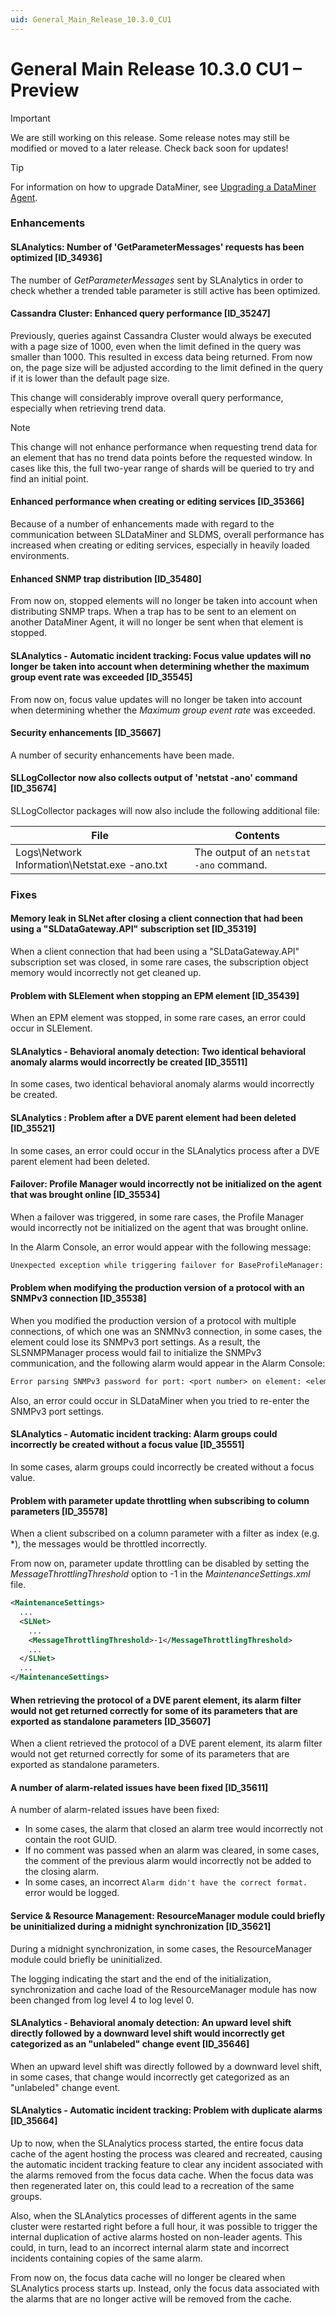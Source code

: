 ```yaml
---
uid: General_Main_Release_10.3.0_CU1
---
```


# General Main Release 10.3.0 CU1 – Preview

> [!IMPORTANT]
> We are still working on this release. Some release notes may still be modified or moved to a later release. Check back soon for updates!

> [!TIP]
> For information on how to upgrade DataMiner, see [Upgrading a DataMiner Agent](xref:Upgrading_a_DataMiner_Agent).

### Enhancements

#### SLAnalytics: Number of 'GetParameterMessages' requests has been optimized [ID_34936]

<!-- MR 10.3.0 [CU1] - FR 10.3.1 -->

The number of *GetParameterMessages* sent by SLAnalytics in order to check whether a trended table parameter is still active has been optimized.

#### Cassandra Cluster: Enhanced query performance [ID_35247]

<!-- MR 10.3.0 [CU1] - FR 10.3.3 -->

Previously, queries against Cassandra Cluster would always be executed with a page size of 1000, even when the limit defined in the query was smaller than 1000. This resulted in excess data being returned. From now on, the page size will be adjusted according to the limit defined in the query if it is lower than the default page size.

This change will considerably improve overall query performance, especially when retrieving trend data.

> [!NOTE]
> This change will not enhance performance when requesting trend data for an element that has no trend data points before the requested window. In cases like this, the full two-year range of shards will be queried to try and find an initial point.

#### Enhanced performance when creating or editing services [ID_35366]

<!-- MR 10.2.0 [CU13]/10.3.0 [CU1] - FR 10.3.4 -->

Because of a number of enhancements made with regard to the communication between SLDataMiner and SLDMS, overall performance has increased when creating or editing services, especially in heavily loaded environments.

#### Enhanced SNMP trap distribution [ID_35480]

<!-- MR 10.2.0 [CU13]/10.3.0 [CU1] - FR 10.3.4 -->

From now on, stopped elements will no longer be taken into account when distributing SNMP traps. When a trap has to be sent to an element on another DataMiner Agent, it will no longer be sent when that element is stopped.

#### SLAnalytics - Automatic incident tracking: Focus value updates will no longer be taken into account when determining whether the maximum group event rate was exceeded [ID_35545]

<!-- MR 10.2.0 [CU13]/10.3.0 [CU1] - FR 10.3.4 -->

From now on, focus value updates will no longer be taken into account when determining whether the *Maximum group event rate* was exceeded.

#### Security enhancements [ID_35667]

<!-- MR 10.2.0 [CU13]/10.3.0 [CU1] - FR 10.3.4 -->

A number of security enhancements have been made.

#### SLLogCollector now also collects output of 'netstat -ano' command [ID_35674]

<!-- MR 10.2.0 [CU13]/10.3.0 [CU1] - FR 10.3.4 -->

SLLogCollector packages will now also include the following additional file:

| File | Contents |
|------|----------|
| Logs\Network Information\Netstat.exe -ano.txt | The output of an `netstat -ano` command. |

### Fixes

#### Memory leak in SLNet after closing a client connection that had been using a "SLDataGateway.API" subscription set [ID_35319]

<!-- MR 10.2.0 [CU13]/10.3.0 [CU1] - FR 10.3.4 -->

When a client connection that had been using a "SLDataGateway.API" subscription set was closed, in some rare cases, the subscription object memory would incorrectly not get cleaned up.

#### Problem with SLElement when stopping an EPM element [ID_35439]

<!-- MR 10.2.0 [CU13]/10.3.0 [CU1]  - FR 10.3.3 -->

When an EPM element was stopped, in some rare cases, an error could occur in SLElement.

#### SLAnalytics - Behavioral anomaly detection: Two identical behavioral anomaly alarms would incorrectly be created [ID_35511]

<!-- MR 10.3.0 [CU1] - FR 10.3.3 -->

In some cases, two identical behavioral anomaly alarms would incorrectly be created.

#### SLAnalytics : Problem after a DVE parent element had been deleted [ID_35521]

<!-- MR 10.2.0 [CU13]/10.3.0 [CU1] - FR 10.3.3 -->

In some cases, an error could occur in the SLAnalytics process after a DVE parent element had been deleted.

#### Failover: Profile Manager would incorrectly not be initialized on the agent that was brought online [ID_35534]

<!-- MR 10.2.0 [CU13]/10.3.0 [CU1] - FR 10.3.4 -->

When a failover was triggered, in some rare cases, the Profile Manager would incorrectly not be initialized on the agent that was brought online.

In the Alarm Console, an error would appear with the following message:

```txt
Unexpected exception while triggering failover for BaseProfileManager: Skyline.DataMiner.Net.ManagerStore.CrudFailedException: Exception of type 'Skyline.DataMiner.Net.ManagerStore.CrudFailedException' was thrown.
```

#### Problem when modifying the production version of a protocol with an SNMPv3 connection [ID_35538]

<!-- MR 10.2.0 [CU13]/10.3.0 [CU1] - FR 10.3.4 -->

When you modified the production version of a protocol with multiple connections, of which one was an SNMNv3 connection, in some cases, the element could lose its SNMPv3 port settings. As a result, the SLSNMPManager process would fail to initialize the SNMPv3 communication, and the following alarm would appear in the Alarm Console:

```txt
Error parsing SNMPv3 password for port: <port number> on element: <element name>
```

Also, an error could occur in SLDataMiner when you tried to re-enter the SNMPv3 port settings.

#### SLAnalytics - Automatic incident tracking: Alarm groups could incorrectly be created without a focus value [ID_35551]

<!-- MR 10.2.0 [CU13]/10.3.0 [CU1] - FR 10.3.4 -->

In some cases, alarm groups could incorrectly be created without a focus value.

#### Problem with parameter update throttling when subscribing to column parameters [ID_35578]

<!-- MR 10.2.0 [CU13]/10.3.0 [CU1] - FR 10.3.4 -->

When a client subscribed on a column parameter with a filter as index (e.g. *), the messages would be throttled incorrectly.

From now on, parameter update throttling can be disabled by setting the *MessageThrottlingThreshold* option to -1 in the *MaintenanceSettings.xml* file.

```xml
<MaintenanceSettings>
  ...
  <SLNet>
    ...
    <MessageThrottlingThreshold>-1</MessageThrottlingThreshold>
    ...
  </SLNet>
  ...
</MaintenanceSettings>
```

#### When retrieving the protocol of a DVE parent element, its alarm filter would not get returned correctly for some of its parameters that are exported as standalone parameters [ID_35607]

<!-- MR 10.2.0 [CU13]/10.3.0 [CU1] - FR 10.3.4 -->

When a client retrieved the protocol of a DVE parent element, its alarm filter would not get returned correctly for some of its parameters that are exported as standalone parameters.

#### A number of alarm-related issues have been fixed [ID_35611]

<!-- MR 10.2.0 [CU13]/10.3.0 [CU1] - FR 10.3.4 -->

A number of alarm-related issues have been fixed:

- In some cases, the alarm that closed an alarm tree would incorrectly not contain the root GUID.
- If no comment was passed when an alarm was cleared, in some cases, the comment of the previous alarm would incorrectly not be added to the closing alarm.
- In some cases, an incorrect `Alarm didn't have the correct format.` error would be logged.

#### Service & Resource Management: ResourceManager module could briefly be uninitialized during a midnight synchronization [ID_35621]

<!-- MR 10.2.0 [CU13]/10.3.0 [CU1] - FR 10.3.4 -->

During a midnight synchronization, in some cases, the ResourceManager module could briefly be uninitialized.

The logging indicating the start and the end of the initialization, synchronization and cache load of the ResourceManager module has now been changed from log level 4 to log level 0.

#### SLAnalytics - Behavioral anomaly detection: An upward level shift directly followed by a downward level shift would incorrectly get categorized as an "unlabeled" change event [ID_35646]

<!-- MR 10.3.0 [CU1] - FR 10.3.4 -->

When an upward level shift was directly followed by a downward level shift, in some cases, that change would incorrectly get categorized as an "unlabeled" change event.

#### SLAnalytics - Automatic incident tracking: Problem with duplicate alarms [ID_35664]

<!-- MR 10.2.0 [CU13]/10.3.0 [CU1] - FR 10.3.4 -->

Up to now, when the SLAnalytics process started, the entire focus data cache of the agent hosting the process was cleared and recreated, causing the automatic incident tracking feature to clear any incident associated with the alarms removed from the focus data cache. When the focus data was then regenerated later on, this could lead to a recreation of the same groups.

Also, when the SLAnalytics processes of different agents in the same cluster were restarted right before a full hour, it was possible to trigger the internal duplication of active alarms hosted on non-leader agents. This could, in turn, lead to an incorrect internal alarm state and incorrect incidents containing copies of the same alarm.

From now on, the focus data cache will no longer be cleared when SLAnalytics process starts up. Instead, only the focus data associated with the alarms that are no longer active will be removed from the cache.
